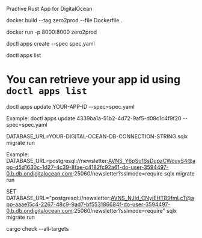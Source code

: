 Practive Rust App for DigitalOcean

docker build --tag zero2prod --file Dockerfile .

docker run -p 8000:8000 zero2prod

doctl apps create --spec spec.yaml

doctl apps list

# You can retrieve your app id using `doctl apps list`
doctl apps update YOUR-APP-ID --spec=spec.yaml

Example: doctl apps update 4339ba1a-51b2-4d72-9af5-d08c1c4f9f20 --spec=spec.yaml

DATABASE_URL=YOUR-DIGITAL-OCEAN-DB-CONNECTION-STRING sqlx migrate run

Example: DATABASE_URL=postgresql://newsletter:AVNS_Y6pSu1SsDupzCWcuyS4@app-d5d1630c-1d27-4c39-8fae-c4182fc92a61-do-user-3594497-0.b.db.ondigitalocean.com:25060/newsletter?sslmode=require sqlx migrate run

SET DATABASE_URL="postgresql://newsletter:AVNS_NJId_CNyiEHTB9fmLcT@app-aaae15c4-2267-48c9-9ad7-bf553186684f-do-user-3594497-0.b.db.ondigitalocean.com:25060/newsletter?sslmode=require" sqlx migrate run


cargo check --all-targets